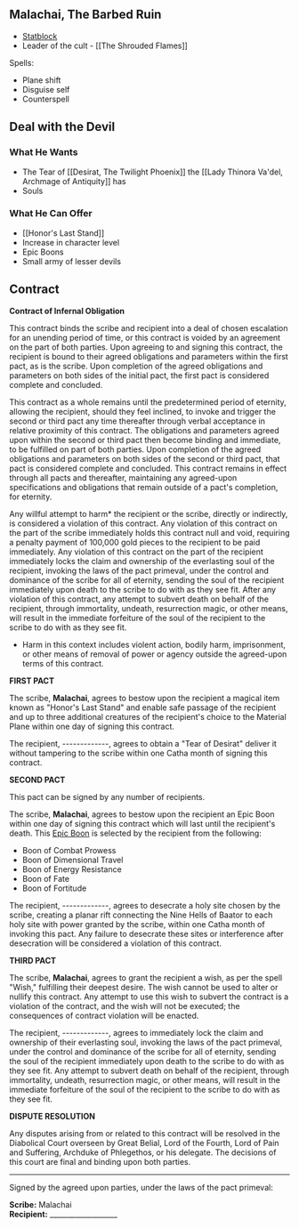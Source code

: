## Malachai, The Barbed Ruin

* [Statblock](https://www.dndbeyond.com/monsters/4485901-infernal-chancellor-lazivos)
* Leader of the cult - [[The Shrouded Flames]]

Spells:
* Plane shift
* Disguise self
* Counterspell

## Deal with the Devil

### What He Wants

* The Tear of [[Desirat, The Twilight Phoenix]] the [[Lady Thinora Va'del, Archmage of Antiquity]] has
* Souls

### What He Can Offer

* [[Honor's Last Stand]]
* Increase in character level
* Epic Boons
* Small army of lesser devils

## Contract

**Contract of Infernal Obligation**

This contract binds the scribe and recipient into a deal of chosen escalation for an unending period of time, or this contract is voided by an agreement on the part of both parties. Upon agreeing to and signing this contract, the recipient is bound to their agreed obligations and parameters within the first pact, as is the scribe. Upon completion of the agreed obligations and parameters on both sides of the initial pact, the first pact is considered complete and concluded.

This contract as a whole remains until the predetermined period of eternity, allowing the recipient, should they feel inclined, to invoke and trigger the second or third pact any time thereafter through verbal acceptance in relative proximity of this contract. The obligations and parameters agreed upon within the second or third pact then become binding and immediate, to be fulfilled on part of both parties. Upon completion of the agreed obligations and parameters on both sides of the second or third pact, that pact is considered complete and concluded. This contract remains in effect through all pacts and thereafter, maintaining any agreed-upon specifications and obligations that remain outside of a pact's completion, for eternity.

Any willful attempt to harm* the recipient or the scribe, directly or indirectly, is considered a violation of this contract. Any violation of this contract on the part of the scribe immediately holds this contract null and void, requiring a penalty payment of 100,000 gold pieces to the recipient to be paid immediately. Any violation of this contract on the part of the recipient immediately locks the claim and ownership of the everlasting soul of the recipient, invoking the laws of the pact primeval, under the control and dominance of the scribe for all of eternity, sending the soul of the recipient immediately upon death to the scribe to do with as they see fit. After any violation of this contract, any attempt to subvert death on behalf of the recipient, through immortality, undeath, resurrection magic, or other means, will result in the immediate forfeiture of the soul of the recipient to the scribe to do with as they see fit.

- Harm in this context includes violent action, bodily harm, imprisonment, or other means of removal of power or agency outside the agreed-upon terms of this contract.

**FIRST PACT**

The scribe, **Malachai**, agrees to bestow upon the recipient a magical item known as "Honor's Last Stand" and enable safe passage of the recipient and up to three additional creatures of the recipient's choice to the Material Plane within one day of signing this contract.

The recipient, -------------, agrees to obtain a "Tear of Desirat" deliver it without tampering to the scribe within one Catha month of signing this contract.

**SECOND PACT**

This pact can be signed by any number of recipients.

The scribe, **Malachai**, agrees to bestow upon the recipient an Epic Boon within one day of signing this contract which will last until the recipient's death. This [Epic Boon](https://www.youtube.com/watch?v=W-b7VvSvCQY) is selected by the recipient from the following:
* Boon of Combat Prowess
* Boon of Dimensional Travel
* Boon of Energy Resistance
* Boon of Fate
* Boon of Fortitude

The recipient, -------------, agrees to desecrate a holy site chosen by the scribe, creating a planar rift connecting the Nine Hells of Baator to each holy site with power granted by the scribe, within one Catha month of invoking this pact. Any failure to desecrate these sites or interference after desecration will be considered a violation of this contract.

**THIRD PACT**

The scribe, **Malachai**, agrees to grant the recipient a wish, as per the spell "Wish," fulfilling their deepest desire. The wish cannot be used to alter or nullify this contract. Any attempt to use this wish to subvert the contract is a violation of the contract, and the wish will not be executed; the consequences of contract violation will be enacted.

The recipient, -------------, agrees to immediately lock the claim and ownership of their everlasting soul, invoking the laws of the pact primeval, under the control and dominance of the scribe for all of eternity, sending the soul of the recipient immediately upon death to the scribe to do with as they see fit. Any attempt to subvert death on behalf of the recipient, through immortality, undeath, resurrection magic, or other means, will result in the immediate forfeiture of the soul of the recipient to the scribe to do with as they see fit.

**DISPUTE RESOLUTION**

Any disputes arising from or related to this contract will be resolved in the Diabolical Court overseen by Great Belial, Lord of the Fourth, Lord of Pain and Suffering, Archduke of Phlegethos, or his delegate. The decisions of this court are final and binding upon both parties.

---

Signed by the agreed upon parties, under the laws of the pact primeval:

**Scribe:** Malachai  
**Recipient:** ___________________